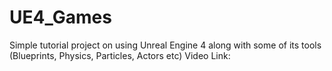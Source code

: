 # UE4_Games

Simple tutorial project on using Unreal Engine 4 along with some of its tools (Blueprints, Physics, Particles, Actors etc)
Video Link:
